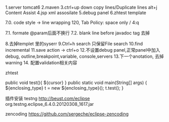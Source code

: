 1.server tomcat6
2.maven
3.ctrl+up down copy lines/Duplicate lines   alt+j Content Assist
4.jsp xml assosilate
5.debug panel
6.zhtest template

7.0. code style -> line wrapping   120, Tab Policy: space only / 4:q

7.1. formate  @param后面不换行 
7.2. blank line before javadoc tag  去掉

8.去掉templet 里的syserr
9.Ctrl+h search 只保留File search
10.find  incremental
11.save action  -> ctrl+o
12.不设置debug panel,正常panel中加入
debug,
outline,breakpoint,variable,
console,servers
13.下一个anotation, 去掉warning
14. 配置validation相关内容



zhtest

public void test(){
 ${cursor}
}
public static void main(String[] args) {
    ${enclosing_type} t = new ${enclosing_type}();
    t.test();
}




插件安装
testng
http://beust.com/eclipse    org.testng.eclipse_6.4.0.20120308_1617.jar

zencoding
https://github.com/sergeche/eclipse-zencoding
